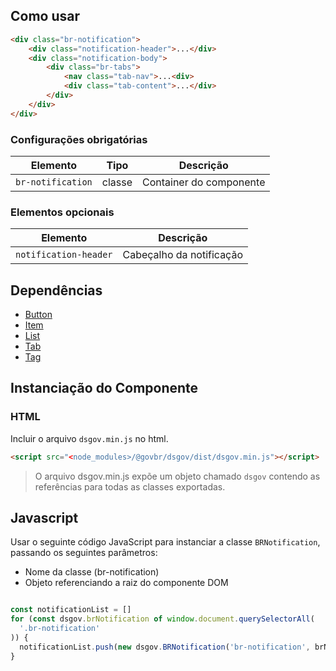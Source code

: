 [version]: # (1.1.4)

## Como usar

```html
<div class="br-notification">
    <div class="notification-header">...</div>
    <div class="notification-body">
        <div class="br-tabs">
            <nav class="tab-nav">...<div>
            <div class="tab-content">...</div>
        </div>
    </div>
</div>
```

### Configurações obrigatórias

| Elemento          | Tipo   | Descrição               |
| ----------------- | ------ | ----------------------- |
| `br-notification` | classe | Container do componente |

### Elementos opcionais

| Elemento              | Descrição                |
| --------------------- | ------------------------ |
| `notification-header` | Cabeçalho da notificação |

## Dependências

- [Button](/ds/components/button)
- [Item](/ds/components/item)
- [List](/ds/components/list)
- [Tab](/ds/components/tab)
- [Tag](/ds/components/tag)

## Instanciação do Componente

### HTML

Incluir o arquivo `dsgov.min.js` no html.

```html
<script src="<node_modules>/@govbr/dsgov/dist/dsgov.min.js"></script>
```

> O arquivo dsgov.min.js expõe um objeto chamado `dsgov` contendo as referências para todas as classes exportadas.

## Javascript

Usar o seguinte código JavaScript para instanciar a classe `BRNotification`, passando os seguintes parâmetros:

- Nome da classe (br-notification)
- Objeto referenciando a raiz do componente DOM

```javascript

const notificationList = []
for (const dsgov.brNotification of window.document.querySelectorAll(
  '.br-notification'
)) {
  notificationList.push(new dsgov.BRNotification('br-notification', brNotification))
}
```
